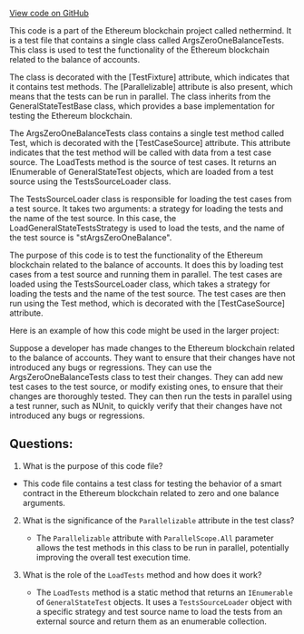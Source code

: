 [View code on GitHub](https://github.com/nethermindeth/nethermind/Ethereum.Blockchain.Test/ArgsZeroOneBalanceTests.cs)

This code is a part of the Ethereum blockchain project called nethermind. It is a test file that contains a single class called ArgsZeroOneBalanceTests. This class is used to test the functionality of the Ethereum blockchain related to the balance of accounts. 

The class is decorated with the [TestFixture] attribute, which indicates that it contains test methods. The [Parallelizable] attribute is also present, which means that the tests can be run in parallel. The class inherits from the GeneralStateTestBase class, which provides a base implementation for testing the Ethereum blockchain.

The ArgsZeroOneBalanceTests class contains a single test method called Test, which is decorated with the [TestCaseSource] attribute. This attribute indicates that the test method will be called with data from a test case source. The LoadTests method is the source of test cases. It returns an IEnumerable of GeneralStateTest objects, which are loaded from a test source using the TestsSourceLoader class.

The TestsSourceLoader class is responsible for loading the test cases from a test source. It takes two arguments: a strategy for loading the tests and the name of the test source. In this case, the LoadGeneralStateTestsStrategy is used to load the tests, and the name of the test source is "stArgsZeroOneBalance".

The purpose of this code is to test the functionality of the Ethereum blockchain related to the balance of accounts. It does this by loading test cases from a test source and running them in parallel. The test cases are loaded using the TestsSourceLoader class, which takes a strategy for loading the tests and the name of the test source. The test cases are then run using the Test method, which is decorated with the [TestCaseSource] attribute. 

Here is an example of how this code might be used in the larger project:

Suppose a developer has made changes to the Ethereum blockchain related to the balance of accounts. They want to ensure that their changes have not introduced any bugs or regressions. They can use the ArgsZeroOneBalanceTests class to test their changes. They can add new test cases to the test source, or modify existing ones, to ensure that their changes are thoroughly tested. They can then run the tests in parallel using a test runner, such as NUnit, to quickly verify that their changes have not introduced any bugs or regressions.
## Questions: 
 1. What is the purpose of this code file?
   - This code file contains a test class for testing the behavior of a smart contract in the Ethereum blockchain related to zero and one balance arguments.

2. What is the significance of the `Parallelizable` attribute in the test class?
   - The `Parallelizable` attribute with `ParallelScope.All` parameter allows the test methods in this class to be run in parallel, potentially improving the overall test execution time.

3. What is the role of the `LoadTests` method and how does it work?
   - The `LoadTests` method is a static method that returns an `IEnumerable` of `GeneralStateTest` objects. It uses a `TestsSourceLoader` object with a specific strategy and test source name to load the tests from an external source and return them as an enumerable collection.